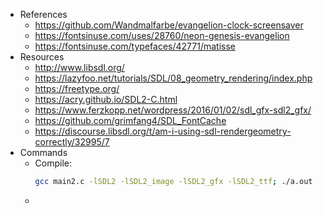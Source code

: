 - References
	- https://github.com/Wandmalfarbe/evangelion-clock-screensaver
	- https://fontsinuse.com/uses/28760/neon-genesis-evangelion
	- https://fontsinuse.com/typefaces/42771/matisse
- Resources
	- http://www.libsdl.org/
	- https://lazyfoo.net/tutorials/SDL/08_geometry_rendering/index.php
	- https://freetype.org/
	- https://acry.github.io/SDL2-C.html
	- https://www.ferzkopp.net/wordpress/2016/01/02/sdl_gfx-sdl2_gfx/
	- https://github.com/grimfang4/SDL_FontCache
	- https://discourse.libsdl.org/t/am-i-using-sdl-rendergeometry-correctly/32995/7
- Commands
	- Compile: 
	  ```bash
	  gcc main2.c -lSDL2 -lSDL2_image -lSDL2_gfx -lSDL2_ttf; ./a.out
	  ```
	-